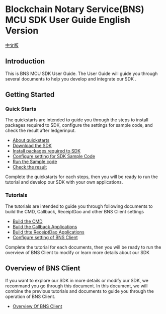 # Blockchain Notary Service(BNS) MCU SDK User Guide English Version

[中文版](./README_ZH.md)

## Introduction

This is BNS MCU SDK User Guide. The User Guide will guide you through several documents to help you develop and integrate our SDK .

## Getting Started

### Quick Starts

The quickstarts are intended to guide you through the steps to install packages required to SDK, configure the settings for sample code, and check the result after ledgerinput.

- [About quickstarts](./doc/quick_start_en.md)
- [Download the SDK](./doc/quick_start_en.md#1-download-the-sdk)
- [Install packages required to SDK](./doc/quick_start_en.md#2-install-packages-required-to-SDK)
- [Configure setting for SDK Sample Code](./doc/quick_start_en.md#3-configure-the-settings-for-sample-code)
- [Run the Sample code](./doc/quick_start_en.md#4-run-the-sample-code)
- [Check the result](./doc/quick_start_en.md#5-check-the-result)

Complete the quickstarts for each steps, then you will be ready to run the tutorial and develop our SDK with your own applications.

### Tutorials

The tutorials are intended to guide you through following documents to build the CMD, Callback, ReceiptDao and other BNS Client settings

- [Build the CMD](./doc/cmd_en.md)
- [Build the Callback Applications](./doc/callback_en.md)
- [Build thte ReceiptDao Applications](./doc/receiptDao_en.md)
- [Configure setting of BNS Client](./doc/other_setting_en.md)

Complete the tutorial for each documents, then you will be ready to run the overview of BNS Client to modify or learn more details about our SDK

## Overview of BNS Client

If you want to explore our SDK in more details or modify our SDK, we recommand you go through this document. In this document, we will combine the previous tutorials and documents to guide you through the operation of BNS Client.

- [Overview Of BNS Client](./doc/summary_en.md)

